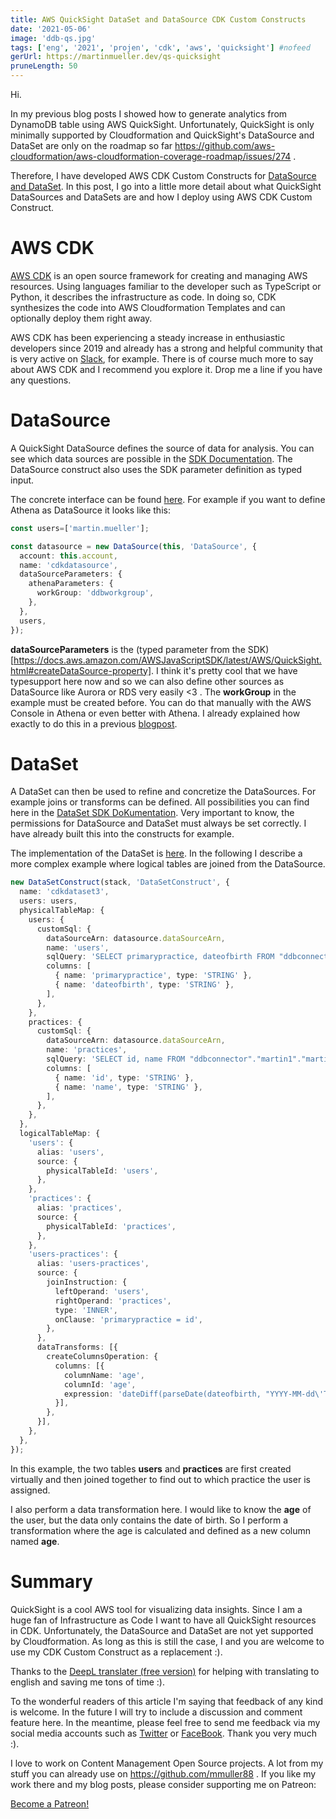 ```yaml
---
title: AWS QuickSight DataSet and DataSource CDK Custom Constructs
date: '2021-05-06'
image: 'ddb-qs.jpg'
tags: ['eng', '2021', 'projen', 'cdk', 'aws', 'quicksight'] #nofeed
gerUrl: https://martinmueller.dev/qs-quicksight
pruneLength: 50
---
```


Hi.

In my previous blog posts I showed how to generate analytics from DynamoDB table using AWS QuickSight. Unfortunately, QuickSight is only minimally supported by Cloudformation and QuickSight's DataSource and DataSet are only on the roadmap so far https://github.com/aws-cloudformation/aws-cloudformation-coverage-roadmap/issues/274 .

Therefore, I have developed AWS CDK Custom Constructs for [DataSource and DataSet](https://github.com/mmuller88/cdk-quicksight-constructs). In this post, I go into a little more detail about what QuickSight DataSources and DataSets are and how I deploy using AWS CDK Custom Construct.

# AWS CDK
[AWS CDK](https://github.com/aws/aws-cdk) is an open source framework for creating and managing AWS resources. Using languages familiar to the developer such as TypeScript or Python, it describes the infrastructure as code. In doing so, CDK synthesizes the code into AWS Cloudformation Templates and can optionally deploy them right away.

AWS CDK has been experiencing a steady increase in enthusiastic developers since 2019 and already has a strong and helpful community that is very active on [Slack](https://cdk-dev.slack.com), for example. There is of course much more to say about AWS CDK and I recommend you explore it. Drop me a line if you have any questions.

# DataSource
A QuickSight DataSource defines the source of data for analysis. You can see which data sources are possible in the [SDK Documentation](https://docs.aws.amazon.com/AWSJavaScriptSDK/latest/AWS/QuickSight.html#createDataSource-property). The DataSource construct also uses the SDK parameter definition as typed input.

The concrete interface can be found [here](https://github.com/mmuller88/cdk-quicksight-constructs/blob/main/src/datasource.ts). For example if you want to define Athena as DataSource it looks like this:

```ts
const users=['martin.mueller'];

const datasource = new DataSource(this, 'DataSource', {
  account: this.account,
  name: 'cdkdatasource',
  dataSourceParameters: {
    athenaParameters: {
      workGroup: 'ddbworkgroup',
    },
  },
  users,
});
```

**dataSourceParameters** is the (typed parameter from the SDK)[https://docs.aws.amazon.com/AWSJavaScriptSDK/latest/AWS/QuickSight.html#createDataSource-property]. I think it's pretty cool that we have typesupport here now and so we can also define other sources as DataSource like Aurora or RDS very easily <3 . The **workGroup** in the example must be created before. You can do that manually with the AWS Console in Athena or even better with Athena. I already explained how exactly to do this in a previous [blogpost](https://martinmueller.dev/cdk-ddb-quicksight).

# DataSet
A DataSet can then be used to refine and concretize the DataSources. For example joins or transforms can be defined. All possibilities you can find here in the [DataSet SDK DoKumentation](https://docs.aws.amazon.com/AWSJavaScriptSDK/latest/AWS/QuickSight.html#createDataSet-property). Very important to know, the permissions for DataSource and DataSet must always be set correctly. I have already built this into the constructs for example.

The implementation of the DataSet is [here](https://github.com/mmuller88/cdk-quicksight-constructs/blob/main/src/dataset.ts). In the following I describe a more complex example where logical tables are joined from the DataSource.

```ts
new DataSetConstruct(stack, 'DataSetConstruct', {
  name: 'cdkdataset3',
  users: users,
  physicalTableMap: {
    users: {
      customSql: {
        dataSourceArn: datasource.dataSourceArn,
        name: 'users',
        sqlQuery: 'SELECT primarypractice, dateofbirth FROM "ddbconnector"."martin1"."martin1" WHERE groupid = \'users\' AND firstname is not null',
        columns: [
          { name: 'primarypractice', type: 'STRING' },
          { name: 'dateofbirth', type: 'STRING' },
        ],
      },
    },
    practices: {
      customSql: {
        dataSourceArn: datasource.dataSourceArn,
        name: 'practices',
        sqlQuery: 'SELECT id, name FROM "ddbconnector"."martin1"."martin1" WHERE groupid = \'medical-practices\' AND name is not null',
        columns: [
          { name: 'id', type: 'STRING' },
          { name: 'name', type: 'STRING' },
        ],
      },
    },
  },
  logicalTableMap: {
    'users': {
      alias: 'users',
      source: {
        physicalTableId: 'users',
      },
    },
    'practices': {
      alias: 'practices',
      source: {
        physicalTableId: 'practices',
      },
    },
    'users-practices': {
      alias: 'users-practices',
      source: {
        joinInstruction: {
          leftOperand: 'users',
          rightOperand: 'practices',
          type: 'INNER',
          onClause: 'primarypractice = id',
        },
      },
      dataTransforms: [{
        createColumnsOperation: {
          columns: [{
            columnName: 'age',
            columnId: 'age',
            expression: 'dateDiff(parseDate(dateofbirth, "YYYY-MM-dd\'T\'HH:mm:ssZ"),now(), "YYYY")',
          }],
        },
      }],
    },
  },
});
```

In this example, the two tables **users** and **practices** are first created virtually and then joined together to find out to which practice the user is assigned.

I also perform a data transformation here. I would like to know the **age** of the user, but the data only contains the date of birth. So I perform a transformation where the age is calculated and defined as a new column named **age**.

# Summary
QuickSight is a cool AWS tool for visualizing data insights. Since I am a huge fan of Infrastructure as Code I want to have all QuickSight resources in CDK. Unfortunately, the DataSource and DataSet are not yet supported by Cloudformation. As long as this is still the case, I and you are welcome to use my CDK Custom Construct as a replacement :).

Thanks to the [DeepL translater (free version)](https://DeepL.com/Translator) for helping with translating to english and saving me tons of time :).

To the wonderful readers of this article I'm saying that feedback of any kind is welcome. In the future I will try to include a discussion and comment feature here. In the meantime, please feel free to send me feedback via my social media accounts such as [Twitter](https://twitter.com/MartinMueller_) or [FaceBook](https://facebook.com/martin.muller.10485). Thank you very much :).

I love to work on Content Management Open Source projects. A lot from my stuff you can already use on https://github.com/mmuller88 . If you like my work there and my blog posts, please consider supporting me on Patreon:

<a href="https://patreon.com/bePatron?u=29010217" data-patreon-widget-type="become-patron-button">Become a Patreon!</a><script async src="https://c6.patreon.com/becomePatronButton.bundle.js"></script>